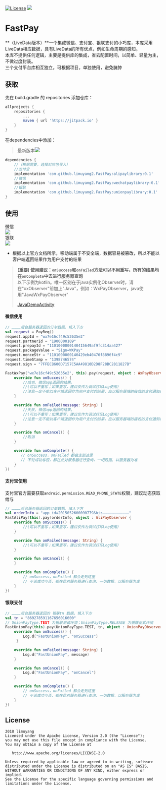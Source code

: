 [![License](https://img.shields.io/badge/license-Apache%202-4EB1BA.svg)](https://www.apache.org/licenses/LICENSE-2.0.html)
[![](https://jitpack.io/v/limuyang2/FastPay.svg)](https://jitpack.io/#limuyang2/FastPay)

# FastPay
**（LiveData版本）**一个集成微信、支付宝、银联支付的小巧库，本库采用LiveData相应数据，具有LiveData的所有优点，例如生命周期的感知。  
本库不提供任何逻辑，主要是提供库的集成，省去配置时间，以简单、轻量为主，不做过度封装。  
三个支付平台库相互独立，可根据项目，单独使用，避免臃肿

## 获取 
先在 build.gradle 的 repositories 添加仓库：  
```gradle
allprojects {
    repositories {
        ...
        maven { url 'https://jitpack.io' }
    }
}
```
在dependencies中添加：  
> 最新版本[![](https://jitpack.io/v/limuyang2/FastPay.svg)](https://jitpack.io/#limuyang2/FastPay)
```gradle
dependencies {
    //（根据需要，选择对应包导入）
    //支付宝
    implementation 'com.github.limuyang2.FastPay:alipaylibrary:0.1'
    //微信
    implementation 'com.github.limuyang2.FastPay:wechatpaylibrary:0.1'
    //银联
    implementation 'com.github.limuyang2.FastPay:unionpaylibrary:0.1'
}
```
## 使用 
微信  
![](https://github.com/limuyang2/FastPay/blob/master/pic/wxtips.png)  
银联  
![](https://github.com/limuyang2/FastPay/blob/master/pic/uniontips.png)  
* 根据以上官方文档所示，移动端属于不安全端，数据容易被篡改，所以不能以客户端返回结果作为用户支付的结果  

> **(重要) 使用建议：```onSuccess```和```onFailed```方法可以不用重写，所有的结果均在```onComplete```中去进行服务器查询**  
> 以下示例为kotlin。唯一区别在于java实例化Observer时，请在"xxObserver"前加上"Java"，例如：WxPayObserver，java使用"JavaWxPayObserver"
>
> [JavaDemoActivity](https://github.com/limuyang2/FastPay/blob/master/app/src/main/java/top/limuyang2/livedatapay/JavaDemoActivity.java)

#### 微信使用  
```kotlin
// …………后台服务器返回的订单数据，填入下方
val request = PayReq()
request.appId = "wx7e16cf49c52635e2"
request.partnerId = "1900000109"
request.prepayId = "1101000000140415649af9fc314aa427"
request.packageValue = "Sign=WXPay"
request.nonceStr = "1101000000140429eb40476f8896f4c9"
request.timeStamp = "1398746574"
request.sign = "7FFECB600D7157C5AA49810D2D8F28BC2811827B"

FastWxPay("wx7e16cf49c52635e2", this).pay(request, object : WxPayObserver {
    override fun onSuccess() {
        //成功，微信app返回的结果。
        //(可以不重写；如果重写，建议仅作为调试打印Log使用)
        //注意一定不能以客户端返回作为用户支付的结果，应以服务器端的接收的支付通知或查询API返回的结果为准
    }

    override fun onFailed(message: String) {
        //失败，微信app返回的结果。
        //(可以不重写；如果重写，建议仅作为调试打印Log使用)
        //注意一定不能以客户端返回作为用户支付的结果，应以服务器端的接收的支付通知或查询API返回的结果为准
    }

    override fun onCancel() {
        //取消
    }

    override fun onComplete() {
       // onSuccess，onFailed 都会走到这里
       // 不论成功与否，都在此对服务器进行查询，一切数据，以服务器为准
    }
})
```
#### 支付宝使用 
支付宝官方需要获取```android.permission.READ_PHONE_STATE```权限，建议动态获取给与
```kotlin
// …………后台服务器返回的订单数据，填入下方
val orderInfo = "app_id=2015052600090779&biz………………………………"
FastAliPay(this).pay(orderInfo, object : AliPayObserver {
    override fun onSuccess() {
        //(可以不重写；如果重写，建议仅作为调试打印Log使用)
    }

    override fun onFailed(message: String) {
        //(可以不重写；如果重写，建议仅作为调试打印Log使用)
    }

    override fun onCancel() {
    }

    override fun onComplete() {
        // onSuccess，onFailed 都会走到这里
        // 不论成功与否，都在此对服务器进行查询，一切数据，以服务器为准
    }
})
```
#### 银联支付 
```kotlin
// …………后台服务器返回的 银联tn 数据，填入下方
val tn = "869278591167656016600"
// UnionPayType.TEST 为银联测试环境；UnionPayType.RELEASE 为银联正式环境
FastUnionPay(this).pay(UnionPayType.TEST, tn, object : UnionPayObserver {
    override fun onSuccess() {
        Log.d("FastUnionPay", "onSuccess")
     }

    override fun onFailed(message: String) {
        Log.d("FastUnionPay", message)
    }

    override fun onCancel() {
        Log.d("FastUnionPay", "onCancel")
    }

    override fun onComplete() {
        // onSuccess，onFailed 都会走到这里
        // 不论成功与否，都在此对服务器进行查询，一切数据，以服务器为准
    }
})
```



## License
```
2018 limuyang
Licensed under the Apache License, Version 2.0 (the "License");
you may not use this file except in compliance with the License.
You may obtain a copy of the License at

   http://www.apache.org/licenses/LICENSE-2.0

Unless required by applicable law or agreed to in writing, software
distributed under the License is distributed on an "AS IS" BASIS,
WITHOUT WARRANTIES OR CONDITIONS OF ANY KIND, either express or implied.
See the License for the specific language governing permissions and
limitations under the License.
```